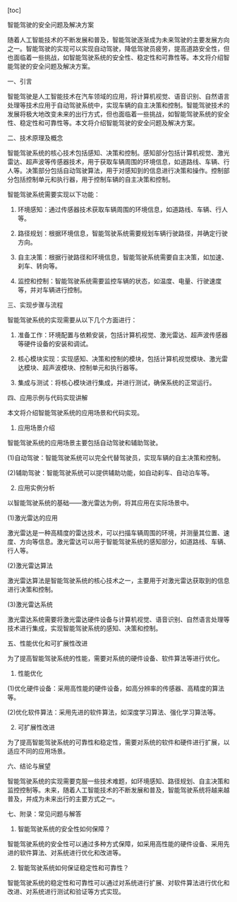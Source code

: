 
[toc]                    
                
                
智能驾驶的安全问题及解决方案

随着人工智能技术的不断发展和普及，智能驾驶逐渐成为未来驾驶的主要发展方向之一。智能驾驶的实现可以实现自动驾驶，降低驾驶员疲劳，提高道路安全性，但也面临着一些挑战，如智能驾驶系统的安全性、稳定性和可靠性等。本文将介绍智能驾驶的安全问题及解决方案。

一、引言

智能驾驶是人工智能技术在汽车领域的应用，将计算机视觉、语音识别、自然语言处理等技术应用于自动驾驶系统中，实现车辆的自主决策和控制。智能驾驶技术的发展将极大地改变未来的出行方式，但也面临着一些挑战，如智能驾驶系统的安全性、稳定性和可靠性等。本文将介绍智能驾驶的安全问题及解决方案。

二、技术原理及概念

智能驾驶系统的核心技术包括感知、决策和控制。感知部分包括计算机视觉、激光雷达、超声波等传感器技术，用于获取车辆周围的环境信息，如道路线、车辆、行人等。决策部分包括自动驾驶算法，用于对感知到的信息进行决策和操作。控制部分包括控制单元和执行器，用于控制车辆的自主决策和控制。

智能驾驶系统需要实现以下功能：

1. 环境感知：通过传感器技术获取车辆周围的环境信息，如道路线、车辆、行人等。

2. 路径规划：根据环境信息，智能驾驶系统需要规划车辆行驶路径，并确定行驶方向。

3. 自主决策：根据行驶路径和环境信息，智能驾驶系统需要自主决策，如加速、刹车、转向等。

4. 监控和控制：智能驾驶系统需要监控车辆的状态，如温度、电量、行驶速度等，并对车辆进行控制。

三、实现步骤与流程

智能驾驶系统的实现需要从以下几个方面进行：

1. 准备工作：环境配置与依赖安装，包括计算机视觉、激光雷达、超声波传感器等硬件设备的安装和调试。

2. 核心模块实现：实现感知、决策和控制的模块，包括计算机视觉模块、激光雷达模块、超声波模块、控制单元和执行器等。

3. 集成与测试：将核心模块进行集成，并进行测试，确保系统的正常运行。

四、应用示例与代码实现讲解

本文将介绍智能驾驶系统的应用场景和代码实现。

1. 应用场景介绍

智能驾驶系统的应用场景主要包括自动驾驶和辅助驾驶。

(1)自动驾驶：智能驾驶系统可以完全代替驾驶员，实现车辆的自主决策和控制。

(2)辅助驾驶：智能驾驶系统可以提供辅助功能，如自动刹车、自动泊车等。

2. 应用实例分析

以智能驾驶系统的基础——激光雷达为例，将其应用在实际场景中。

(1)激光雷达的应用

激光雷达是一种高精度的雷达技术，可以扫描车辆周围的环境，并测量其位置、速度、方向等信息。激光雷达可以用于智能驾驶系统的感知部分，如道路线、车辆、行人等。

(2)激光雷达算法

激光雷达算法是智能驾驶系统的核心技术之一，主要用于对激光雷达获取到的信息进行决策和控制。

(3)激光雷达系统

激光雷达系统需要将激光雷达硬件设备与计算机视觉、语音识别、自然语言处理等技术进行集成，实现智能驾驶系统的感知、决策和控制。

五、性能优化和可扩展性改进

为了提高智能驾驶系统的性能，需要对系统的硬件设备、软件算法等进行优化。

1. 性能优化

(1)优化硬件设备：采用高性能的硬件设备，如高分辨率的传感器、高精度的算法等。

(2)优化软件算法：采用先进的软件算法，如深度学习算法、强化学习算法等。

2. 可扩展性改进

为了提高智能驾驶系统的可靠性和稳定性，需要对系统的软件和硬件进行扩展，以适应不同的应用场景。

六、结论与展望

智能驾驶系统的实现需要克服一些技术难题，如环境感知、路径规划、自主决策和监控控制等。未来，随着人工智能技术的不断发展和普及，智能驾驶系统将越来越普及，并成为未来出行的主要方式之一。

七、附录：常见问题与解答

1. 智能驾驶系统的安全性如何保障？

智能驾驶系统的安全性可以通过多种方式保障，如采用高性能的硬件设备、采用先进的软件算法、对系统进行优化和改进等。

2. 智能驾驶系统如何保证稳定性和可靠性？

智能驾驶系统的稳定性和可靠性可以通过对系统进行扩展、对软件算法进行优化和改进、对系统进行测试和验证等方式实现。

